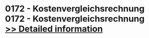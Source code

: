 # 0172 - Kostenvergleichsrechnung<br />0172 - Kostenvergleichsrechnung<br />[>> Detailed information](https://secure.shareit.com/shareit/product.html?productid=301003793&affiliateid=200057808)